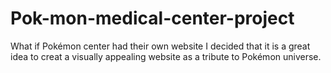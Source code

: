 # Pok-mon-medical-center-project
What if Pokémon center had their own website
I decided that it is a great idea to creat a visually appealing website as a tribute to Pokémon universe.
